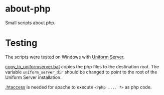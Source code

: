 about-php
=========

Small scripts about php.


Testing
=======

The scripts were tested on Windows with [Uniform Server](http://www.uniformserver.com/).

[copy_to_uniformserver.bat](https://raw.githubusercontent.com/ReneNyffenegger/about-php/master/copy_to_uniformserver.bat) copies
the php files to the destination root. The variable `uniform_server_dir` should be changed to point to the root of
the Uniform Server installation.

[.htaccess](https://raw.githubusercontent.com/ReneNyffenegger/about-php/master/.htaccess) is needed for apache to execute
`<?php .... ?>` as php code.

